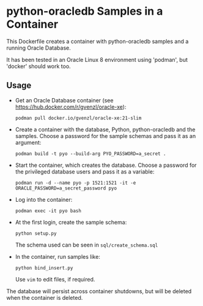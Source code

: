 # python-oracledb Samples in a Container

This Dockerfile creates a container with python-oracledb samples and a running
Oracle Database.

It has been tested in an Oracle Linux 8 environment using 'podman', but
'docker' should work too.

## Usage

- Get an Oracle Database container (see
  https://hub.docker.com/r/gvenzl/oracle-xe):

  ```
  podman pull docker.io/gvenzl/oracle-xe:21-slim
  ```

- Create a container with the database, Python, python-oracledb and the
  samples. Choose a password for the sample schemas and pass it as an argument:

  ```
  podman build -t pyo --build-arg PYO_PASSWORD=a_secret .
  ```

- Start the container, which creates the database. Choose a password for the
  privileged database users and pass it as a variable:

  ```
  podman run -d --name pyo -p 1521:1521 -it -e ORACLE_PASSWORD=a_secret_password pyo
  ```

- Log into the container:

  ```
  podman exec -it pyo bash
  ```

- At the first login, create the sample schema:

  ```
  python setup.py
  ```

  The schema used can be seen in `sql/create_schema.sql`

- In the container, run samples like:

  ```
  python bind_insert.py
  ```

  Use `vim` to edit files, if required.

The database will persist across container shutdowns, but will be deleted when
the container is deleted.
